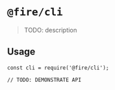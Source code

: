 # `@fire/cli`

> TODO: description

## Usage

```
const cli = require('@fire/cli');

// TODO: DEMONSTRATE API
```
